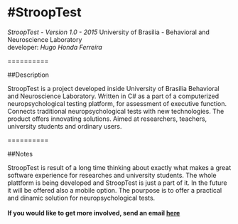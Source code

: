#StroopTest
==========

*StroopTest - Version 1.0 - 2015*
University of Brasilia - Behavioral and Neuroscience Laboratory<br>
developer: *Hugo Honda Ferreira*</p>

==========

##Description

StroopTest is a project developed inside University of Brasilia
Behavioral and Neuroscience Laboratory. Written in C# as a part of a
computerized neuropsychological testing platform, 
for assessment of executive function. Connects traditional
neuropsychological tests with new technologies. The product offers
innovating solutions. Aimed at researchers, teachers, university
students and ordinary users.

==========

##Notes

<p>StroopTest is result of a long time thinking about exactly what makes a great software experience for researches and university students. The whole plattform is being developed and StroopTest is just a part of it. In the future it will be offered also a mobile option. The pourpose is to offer a practical and dinamic solution for neuropsychological tests.<br><br><b>If you would like to get more involved, send an email <a href="mailto:hugohondaf@gmail.com?Subject=StroopTest%20Git" target="_top">here</a></b>
</p>
